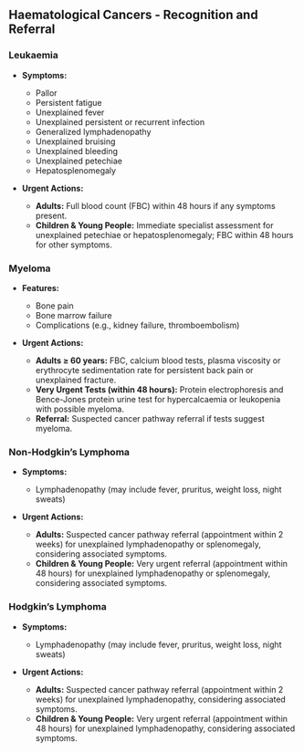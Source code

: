## Haematological Cancers - Recognition and Referral

### Leukaemia
- **Symptoms:**
  - Pallor
  - Persistent fatigue
  - Unexplained fever
  - Unexplained persistent or recurrent infection
  - Generalized lymphadenopathy
  - Unexplained bruising
  - Unexplained bleeding
  - Unexplained petechiae
  - Hepatosplenomegaly

- **Urgent Actions:**
  - **Adults:** Full blood count (FBC) within 48 hours if any symptoms present.
  - **Children & Young People:** Immediate specialist assessment for unexplained petechiae or hepatosplenomegaly; FBC within 48 hours for other symptoms.

### Myeloma
- **Features:**
  - Bone pain
  - Bone marrow failure
  - Complications (e.g., kidney failure, thromboembolism)

- **Urgent Actions:**
  - **Adults ≥ 60 years:** FBC, calcium blood tests, plasma viscosity or erythrocyte sedimentation rate for persistent back pain or unexplained fracture.
  - **Very Urgent Tests (within 48 hours):** Protein electrophoresis and Bence-Jones protein urine test for hypercalcaemia or leukopenia with possible myeloma.
  - **Referral:** Suspected cancer pathway referral if tests suggest myeloma.

### Non-Hodgkin’s Lymphoma
- **Symptoms:**
  - Lymphadenopathy (may include fever, pruritus, weight loss, night sweats)

- **Urgent Actions:**
  - **Adults:** Suspected cancer pathway referral (appointment within 2 weeks) for unexplained lymphadenopathy or splenomegaly, considering associated symptoms.
  - **Children & Young People:** Very urgent referral (appointment within 48 hours) for unexplained lymphadenopathy or splenomegaly, considering associated symptoms.

### Hodgkin’s Lymphoma
- **Symptoms:**
  - Lymphadenopathy (may include fever, pruritus, weight loss, night sweats)

- **Urgent Actions:**
  - **Adults:** Suspected cancer pathway referral (appointment within 2 weeks) for unexplained lymphadenopathy, considering associated symptoms.
  - **Children & Young People:** Very urgent referral (appointment within 48 hours) for unexplained lymphadenopathy, considering associated symptoms.